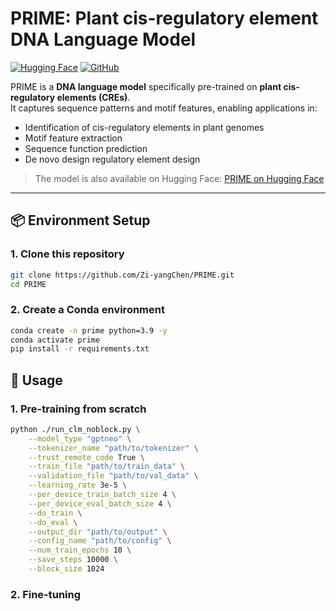 # PRIME: Plant cis-regulatory element DNA Language Model

[![Hugging Face](https://img.shields.io/badge/HuggingFace-Model-yellow)](https://huggingface.co/username/your_model_name)
[![GitHub](https://img.shields.io/badge/GitHub-Repo-blue)](https://github.com/Zi-yangChen/PRIME)

PRIME is a **DNA language model** specifically pre-trained on **plant cis-regulatory elements (CREs)**.  
It captures sequence patterns and motif features, enabling applications in:
- Identification of cis-regulatory elements in plant genomes
- Motif feature extraction
- Sequence function prediction
- De novo design regulatory element design

> The model is also available on Hugging Face: [PRIME on Hugging Face](https://huggingface.co/username/your_model_name)

---

## 📦 Environment Setup

### 1. Clone this repository
```bash
git clone https://github.com/Zi-yangChen/PRIME.git
cd PRIME
```

### 2. Create a Conda environment
```bash
conda create -n prime python=3.9 -y
conda activate prime
pip install -r requirements.txt
```

## 🚀 Usage

### 1. Pre-training from scratch
```bash
python ./run_clm_noblock.py \
    --model_type "gptneo" \
    --tokenizer_name "path/to/tokenizer" \
    --trust_remote_code True \
    --train_file "path/to/train_data" \
    --validation_file "path/to/val_data" \
    --learning_rate 3e-5 \
    --per_device_train_batch_size 4 \
    --per_device_eval_batch_size 4 \
    --do_train \
    --do_eval \
    --output_dir "path/to/output" \
    --config_name "path/to/config" \
    --num_train_epochs 10 \
    --save_steps 10000 \
    --block_size 1024
```

### 2. Fine-tuning

